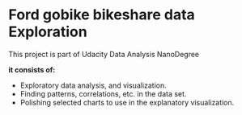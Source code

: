 # Ford gobike bikeshare data Exploration
This project is part of Udacity Data Analysis NanoDegree

<b> it consists of: </b>

- Exploratory data analysis, and visualization.
- Finding patterns, correlations, etc. in the data set.
- Polishing selected charts to use in the explanatory visualization.
